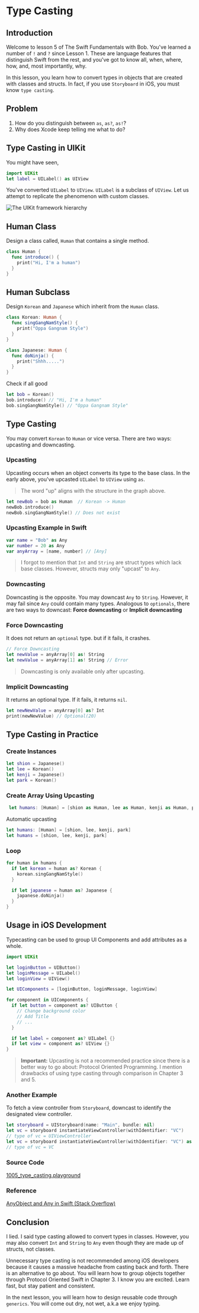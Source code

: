 # Type Casting
## Introduction
Welcome to lesson 5 of The Swift Fundamentals with Bob. You've learned a number of `!` and `?` since Lesson 1. These are language features that distinguish Swift from the rest, and you've got to know all, when, where, how, and, most importantly, why.

In this lesson, you learn how to convert types in objects that are created with classes and structs. In fact, if you use `Storyboard` in iOS, you must know `type casting`.

## Problem
  1. How do you distinguish between `as`, `as?`, `as!`?
  2. Why does Xcode keep telling me what to do?

## Type Casting in UIKit
You might have seen,

```swift
import UIKit
let label = UILabel() as UIView
```
You've converted `UILabel` to `UIView`. `UILabel` is a subclass of `UIView`. Let us attempt to replicate the phenomenon with custom classes.

<img src="/course/swift-fundamentals/assets/uikit-framework-hierarchy.png" alt="The UIKit framework hierarchy"/>

## Human Class
Design a class called, `Human` that contains a single method.

```swift
class Human {
  func introduce() {
    print("Hi, I'm a human")
  }
}
```

## Human Subclass
Design `Korean` and `Japanese` which inherit from the `Human` class.

```swift
class Korean: Human {
  func singGangNamStyle() {
    print("Oppa Gangnam Style")
  }
}

class Japanese: Human {
  func doNinja() {
    print("Shhh.....")
  }
}
```

Check if all good

```swift
let bob = Korean()
bob.introduce() // "Hi, I'm a human"
bob.singGangNamStyle() // "Oppa Gangnam Style"
```

## Type Casting
You may convert `Korean` to `Human` or vice versa. There are two ways: upcasting and downcasting.

### Upcasting
Upcasting occurs when an object converts its type to the base class. In the early above, you've upcasted `UILabel` to `UIView` using `as`.

> The word "up" aligns with the structure in the graph above.

```swift
let newBob = bob as Human  // Korean -> Human
newBob.introduce()
newBob.singGangNamStyle() // Does not exist
```

### Upcasting Example in Swift

```swift
var name = "Bob" as Any
var number = 20 as Any
var anyArray = [name, number] // [Any]
```

> I forgot to mention that `Int` and `String` are struct types which lack base classes. However, structs may only "upcast" to `Any`.


### Downcasting
Downcasting is the opposite. You may downcast `Any` to `String`. However, it may fail since `Any` could contain many types. Analogous to `optionals`, there are two ways to downcast: **Force downcasting** or **Implicit downcasting**

### Force Downcasting
It does not return an `optional` type.  but if it fails, it crashes.

```swift
// Force Downcasting
let newValue = anyArray[0] as! String
let newValue = anyArray[1] as! String // Error
```
> Downcasting is only available only after upcasting.

### Implicit Downcasting
 It returns an optional type. If it fails, it returns `nil`.

```swift
let newNewValue = anyArray[0] as? Int
print(newNewValue) // Optional(20)
```

## Type Casting in Practice

### Create Instances

```swift
let shion = Japanese()
let lee = Korean()
let kenji = Japanese()
let park = Korean()
```

### Create Array Using Upcasting

```swift
 let humans: [Human] = [shion as Human, lee as Human, kenji as Human, park as Human]
```

Automatic upcasting

```swift
let humans: [Human] = [shion, lee, kenji, park]
let humans = [shion, lee, kenji, park]
```

### Loop

```swift
for human in humans {
  if let korean = human as? Korean {
    korean.singGangNamStyle()
  }

  if let japanese = human as? Japanese {
    japanese.doNinja()
  }
}
```

## Usage in iOS Development
Typecasting can be used to group UI Components and add attributes as a whole.

```swift
import UIKit

let loginButton = UIButton()
let loginMessage = UILabel()
let loginView = UIView()

let UIComponents = [loginButton, loginMessage, loginView]

for component in UIComponents {
  if let button = component as? UIButton {
    // Change background color
    // Add Title
    // ...
  }

  if let label = component as? UILabel {}
  if let view = component as? UIView {}
}
```

> **Important:** Upcasting is not a recommended practice since there is a better way to go about: Protocol Oriented Programming. I mention drawbacks of using type casting through comparison in Chapter 3 and 5.


### Another Example
To fetch a view controller from `Storyboard`, downcast to identify the designated view controller.

```swift
let storyboard = UIStoryboard(name: "Main", bundle: nil)
let vc = storyboard instantiateViewController(withIdentifier: "VC")
// type of vc = UIViewController
let vc = storyboard instantiateViewController(withIdentifier: "VC") as! VC
// type of vc = VC
```

### Source Code
[1005_type_casting.playground](https://www.dropbox.com/sh/i09nd3r1ii55deo/AABSiq-tuXxkUDn-Qrl7QL6la?dl=0)

### Reference
[AnyObject and Any in Swift (Stack Overflow)](http://stackoverflow.com/questions/25809168/anyobject-and-any-in-swift)

## Conclusion
I lied. I said type casting allowed to convert types in classes. However, you may also convert `Int` and `String` to `Any` even though they are made up of structs, not classes.

Unnecessary type casting is not recommended among iOS developers because it causes a massive headache from casting back and forth. There is an alternative to go about. You will learn how to group objects together through Protocol Oriented Swift in Chapter 3. I know you are excited. Learn fast, but stay patient and consistent.

In the next lesson, you will learn how to design reusable code through `generics`. You will come out dry, not wet, a.k.a we enjoy typing.  
